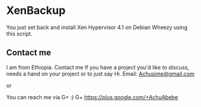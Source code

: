XenBackup
=========

You just set back and install Xen Hypervisor 4.1 on Debian Wheezy using this script.


Contact me
-------
I am from Ethiopia. Contact me If you have a project you'd like to discuss, needs a hand on your project or to just say Hi. 
Email:  Achusime@gmail.com

or

You can reach me via G+ :)
G+ https://plus.google.com/+AchuAbebe
